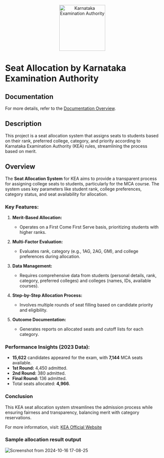 <p align="center">
    <img src="https://github.com/user-attachments/assets/46a5582d-64bb-4943-80eb-0b92d54740ec" alt="Karnataka Examination Authority" width="150"/>
</p>

# Seat Allocation by Karnataka Examination Authority

## Documentation
For more details, refer to the [Documentation Overview](https://docs.google.com/document/d/1Hvexg4bYJE3dR4D8qfbN8_UiG5Wa8zVPIgNJe1SioUs/edit?usp=sharing).

## Description
This project is a seat allocation system that assigns seats to students based on their rank, preferred college, category, and priority according to Karnataka Examination Authority (KEA) rules, streamlining the process based on merit.

## Overview
The **Seat Allocation System** for KEA aims to provide a transparent process for assigning college seats to students, particularly for the MCA course. The system uses key parameters like student rank, college preferences, category status, and seat availability for allocation.

### Key Features:

1. **Merit-Based Allocation:** 
   - Operates on a First Come First Serve basis, prioritizing students with higher ranks.

2. **Multi-Factor Evaluation:** 
   - Evaluates rank, category (e.g., 1AG, 2AG, GM), and college preferences during allocation.

3. **Data Management:** 
   - Requires comprehensive data from students (personal details, rank, category, preferred colleges) and colleges (names, IDs, available courses).

4. **Step-by-Step Allocation Process:** 
   - Involves multiple rounds of seat filling based on candidate priority and eligibility.

5. **Outcome Documentation:** 
   - Generates reports on allocated seats and cutoff lists for each category.

### Performance Insights (2023 Data):
- **15,622** candidates appeared for the exam, with **7,144** MCA seats available.
- **1st Round:** 4,450 admitted.
- **2nd Round:** 380 admitted.
- **Final Round:** 136 admitted.
- Total seats allocated: **4,966**.

### Conclusion
This KEA seat allocation system streamlines the admission process while ensuring fairness and transparency, balancing merit with category reservations.

For more information, visit: [KEA Official Website](https://cetonline.karnataka.gov.in/kea/)

### Sample allocation result output

![Screenshot from 2024-10-16 17-08-25](https://github.com/user-attachments/assets/99c8f33a-78d7-4b95-afa0-14dc3ce65b3e)

